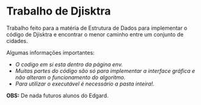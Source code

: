# Trabalho de Djisktra

Trabalho feito para a matéria de Estrutura de Dados para implementar o código de Djisktra e encontrar o menor caminho entre um conjunto de cidades.

Algumas informações importantes: 
- _O codigo em si esta dentro da página env._
- _Muitas partes do código são só para implementar a interface gráfica e não alteram o funcionamento do algoritmo._
- _Para utilizar o executável é necessário a pasta inteira!._

**OBS:** De nada futuros alunos do Edgard.
